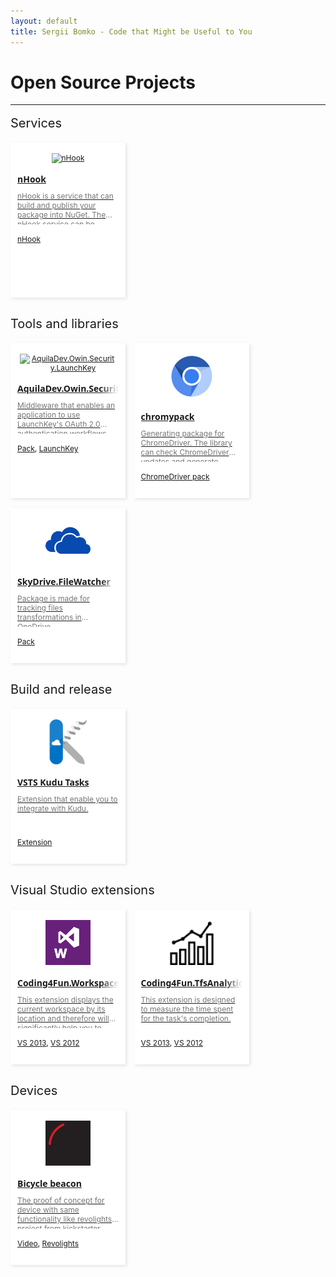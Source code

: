 ```yaml
---
layout: default
title: Sergii Bomko - Code that Might be Useful to You
---
```


<style>
.list {
    margin: 8px 0 24px 0;
}
.list .header-container {
    height: 30px;
    line-height: 30px;
    position: relative;
    font-size: 20px;
    text-decoration: none;
}
.item-list-container {
    display: inline-block;
    position: relative;
    width: 100%;
    color: #000;
}
.item-list-container .item {
    float: left;
    margin-right: 13.5px;
    margin-top: 16px;
}
.item-card {
    background-color: #fff;
    font-size: 12px;
    width: 182px;
    height: 246px;
    border-radius: 0;
    border: 1px solid #fff;
    cursor: pointer;
    -moz-box-shadow: 2px 2px 5px rgba(0,0,0,.1);
    -webkit-box-shadow: 2px 2px 5px rgba(0,0,0,.1);
    box-shadow: 2px 2px 5px rgba(0,0,0,.1);
    position: relative;
    overflow: hidden;
}
.item-card .icon-cell {
    text-align: center;
    padding: 16px 0;
}
.item-card .icon-cell>img {
    max-width: 85%;
    height: 72px;
}
.home-page-view img {
    border-style: none;
}
.item-card .core-info-cell {
    padding: 0 10px;
    position: relative;
}
.item-card .core-info-cell .name {
    font-size: 14px;
    font-family: Segoe UI,wf_segoe-ui_normal,-apple-system,".SFNSText-Regular","San Francisco","Roboto","Helvetica Neue","Lucida Grande",sans-serif;
    font-weight: 600;
    white-space: nowrap;
    overflow: hidden;
    position: relative;
    color: inherit;
}
.item-card .details {
    margin-top: 10px;
    padding: 0 10px;
}
.item-card .description {
    height: 4.4em;
    overflow: hidden;
    color: #767676;
    display: -webkit-box;
    -webkit-line-clamp: 3;
    -webkit-box-orient: vertical;
    overflow: hidden;
    text-overflow: ellipsis;
}
.item-card .text-fadeout {
    height: 100%;
    width: 30px;
    background: linear-gradient(to right,rgba(255,255,255,0),#fff);
    position: absolute;
    right: 0;
    top: 0;
    display: block;
}
.item-card .links {
    position: relative;
    height: 20px;
    margin-top: 16px;
    padding: 0 10px;
}
</style>

<h1>Open Source Projects</h1>
<hr/>

<div class="list">
	<div class="header-container">
		<div class="header">
			<span class="category">Services</span>
		</div>
	</div>
	<div class="item-list-container">
		<div class="item">
			<a href="https://github.com/nHook">
				<div class="item-card" title="nHook">
					<div class="cover">
						<div class="icon-cell">
							<img class="item-icon" src="http://nhook.net/content/images/logo.png" title="nHook" />
						</div>
						<div class="core-info-cell">
							<div class="name">
								<span>nHook</span>
								<span class="text-fadeout"></span>
							</div>
						</div>
					</div>
					<div class="details">
						<div class="description" title="nHook is a service that can build and publish your package into NuGet. The nHook service can be applied to your GitHub or BitBucket repository and automatically build your project after pushing your changes.">nHook is a service that can build and publish your package into NuGet. The nHook service can be applied to your GitHub or BitBucket repository and automatically build your project after pushing your changes.</div>
					</div>
					<div class="links">
						<a href="http://nhook.net/">nHook</a>
					</div>
				</div>
			</a>
		</div>
	</div>
</div>
<div class="list">
	<div class="header-container">
		<div class="header">
			<span class="category">Tools and libraries</span>
		</div>
	</div>
	<div class="item-list-container">
		<div class="item">
			<a href="https://github.com/aquiladev/AquilaDev.Owin.Security.LaunchKey">
				<div class="item-card" title="AquilaDev.Owin.Security.LaunchKey">
					<div class="cover">
						<div class="icon-cell">
							<img class="item-icon" src="https://s3.amazonaws.com/launchkey-resources/logo/logo/launchkey-logos_launchkey-icon-blue.png" title="AquilaDev.Owin.Security.LaunchKey" />
						</div>
						<div class="core-info-cell">
							<div class="name">
								<span>AquilaDev.Owin.Security.LaunchKey</span>
								<span class="text-fadeout"></span>
							</div>
						</div>
					</div>
					<div class="details">
						<div class="description" title="Middleware that enables an application to use LaunchKey's OAuth 2.0 authentication workflows.">Middleware that enables an application to use LaunchKey's OAuth 2.0 authentication workflows.</div>
					</div>
					<div class="links">
						<a href="https://www.nuget.org/packages/AquilaDev.Owin.Security.LaunchKey">Pack</a>,
						<a href="https://launchkey.com">LaunchKey</a>
					</div>
				</div>
			</a>
		</div>
		<div class="item">
			<a href="https://github.com/aquiladev/chromypack">
				<div class="item-card" title="chromypack">
					<div class="cover">
						<div class="icon-cell">
							<img class="item-icon" src="https://raw.githubusercontent.com/aquiladev/aquiladev.github.io/master/images/chromium_icon.png" title="chromypack" />
						</div>
						<div class="core-info-cell">
							<div class="name">
								<span>chromypack</span>
								<span class="text-fadeout"></span>
							</div>
						</div>
					</div>
					<div class="details">
						<div class="description" title="Generating package for ChromeDriver. The library can check ChromeDriver updates and generate NuGet package with it.">Generating package for ChromeDriver. The library can check ChromeDriver updates and generate NuGet package with it.</div>
					</div>
					<div class="links">
						<a href="https://www.nuget.org/packages/Chromium.ChromeDriver">ChromeDriver pack</a>
					</div>
				</div>
			</a>
		</div>
		<div class="item">
			<a href="https://github.com/aquiladev/SkyDrive.FileWatcher">
				<div class="item-card" title="SkyDrive.FileWatcher">
					<div class="cover">
						<div class="icon-cell">
							<img class="item-icon" src="https://raw.githubusercontent.com/aquiladev/aquiladev.github.io/master/images/one_drive.png" title="SkyDrive.FileWatcher" />
						</div>
						<div class="core-info-cell">
							<div class="name">
								<span>SkyDrive.FileWatcher</span>
								<span class="text-fadeout"></span>
							</div>
						</div>
					</div>
					<div class="details">
						<div class="description" title="Package is made for tracking files transformations in OneDrive.">Package is made for tracking files transformations in OneDrive.</div>
					</div>
					<div class="links">
						<a href="https://www.nuget.org/packages/SkyDrive.FileWatcher">Pack</a>
					</div>
				</div>
			</a>
		</div>
	</div>
</div>
<div class="list">
	<div class="header-container">
		<div class="header">
			<span class="category">Build and release</span>
		</div>
	</div>
	<div class="item-list-container">
		<div class="item">
			<a href="https://github.com/aquiladev/vsts-kudu-tasks">
				<div class="item-card" title="VSTS Kudu Tasks">
					<div class="cover">
						<div class="icon-cell">
							<img class="item-icon" src="https://raw.githubusercontent.com/aquiladev/vsts-kudu-tasks/master/Extension/icon.png" title="VSTS Kudu Tasks" />
						</div>
						<div class="core-info-cell">
							<div class="name">
								<span>VSTS Kudu Tasks</span>
								<span class="text-fadeout"></span>
							</div>
						</div>
					</div>
					<div class="details">
						<div class="description" title="Extension that enable you to integrate with Kudu.">Extension that enable you to integrate with Kudu.</div>
					</div>
					<div class="links">
						<a href="https://marketplace.visualstudio.com/items?itemName=sergiibomko.vsts-kudu-tasks">Extension</a>
					</div>
				</div>
			</a>
		</div>
	</div>
</div>
<div class="list">
	<div class="header-container">
		<div class="header">
			<span class="category">Visual Studio extensions</span>
		</div>
	</div>
	<div class="item-list-container">
		<div class="item">
			<a href="https://github.com/aquiladev/Coding4Fun.WorkspaceBox">
				<div class="item-card" title="Coding4Fun.WorkspaceBox">
					<div class="cover">
						<div class="icon-cell">
							<img class="item-icon" src="https://raw.githubusercontent.com/aquiladev/Coding4Fun.WorkspaceBox/master/Coding4Fun.WorkspaceBox/Resources/WorkspaceBox.png" title="Coding4Fun.WorkspaceBox" />
						</div>
						<div class="core-info-cell">
							<div class="name">
								<span>Coding4Fun.WorkspaceBox</span>
								<span class="text-fadeout"></span>
							</div>
						</div>
					</div>
					<div class="details">
						<div class="description" title="This extension displays the current workspace by its location and therefore will significantly help you to speed up.">This extension displays the current workspace by its location and therefore will significantly help you to speed up.</div>
					</div>
					<div class="links">
						<a href="https://visualstudiogallery.msdn.microsoft.com/ebf0d6c0-2e9b-4e99-80e3-4a716307bcb7">VS 2013</a>,
						<a href="https://visualstudiogallery.msdn.microsoft.com/12b30529-9a53-4c84-a1c2-381438eb1186">VS 2012</a>
					</div>
				</div>
			</a>
		</div>
		<div class="item">
			<a href="https://github.com/aquiladev/Coding4Fun.TfsAnalytics">
				<div class="item-card" title="Coding4Fun.TfsAnalytics">
					<div class="cover">
						<div class="icon-cell">
							<img class="item-icon" src="https://raw.githubusercontent.com/aquiladev/Coding4Fun.TfsAnalytics/master/src/Coding4Fun.TfsAnalyticsPackage/Resources/Package.png" title="Coding4Fun.TfsAnalytics" />
						</div>
						<div class="core-info-cell">
							<div class="name">
								<span>Coding4Fun.TfsAnalytics</span>
								<span class="text-fadeout"></span>
							</div>
						</div>
					</div>
					<div class="details">
						<div class="description" title="This extension is designed to measure the time spent for the task's completion.">This extension is designed to measure the time spent for the task's completion.</div>
					</div>
					<div class="links">
						<a href="https://visualstudiogallery.msdn.microsoft.com/0a08eaa8-87e9-4e75-a04f-b9dffa73f025">VS 2013</a>,
						<a href="https://visualstudiogallery.msdn.microsoft.com/3bbae6fd-45df-40e0-ac15-9738e90ce0bc">VS 2012</a>
					</div>
				</div>
			</a>
		</div>
	</div>
</div>
<div class="list">
	<div class="header-container">
		<div class="header">
			<span class="category">Devices</span>
		</div>
	</div>
	<div class="item-list-container">
		<div class="item">
			<a href="https://github.com/aquiladev/bicycle_wheel_beacon">
				<div class="item-card" title="Bicycle beacon">
					<div class="cover">
						<div class="icon-cell">
							<img class="item-icon" src="https://raw.githubusercontent.com/aquiladev/aquiladev.github.io/master/images/beacon.png" title="Bicycle beacon" />
						</div>
						<div class="core-info-cell">
							<div class="name">
								<span>Bicycle beacon</span>
								<span class="text-fadeout"></span>
							</div>
						</div>
					</div>
					<div class="details">
						<div class="description" title="The proof of concept for device with same functionality like revolights project from kickstarter.">The proof of concept for device with same functionality like revolights project from kickstarter.</div>
					</div>
					<div class="links">
						<a href="https://vimeo.com/52921155">Video</a>,
						<a href="http://revolights.com">Revolights</a>
					</div>
				</div>
			</a>
		</div>
	</div>
</div>
